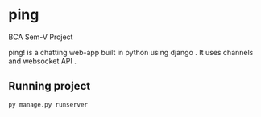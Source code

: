 # ping
BCA Sem-V Project

ping! is a chatting web-app built in python using django . It uses channels and websocket API .

## Running project 

    py manage.py runserver
